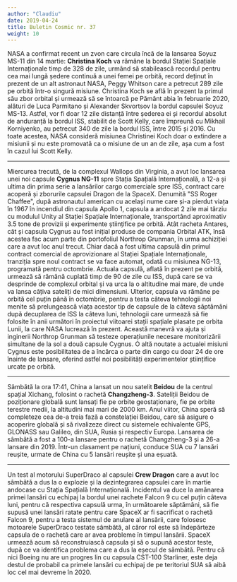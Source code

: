 ```yaml
---
author: "Claudiu"
date: 2019-04-24
title: Buletin Cosmic nr. 37
weight: 10
---
```


NASA a confirmat recent un zvon care circula încă de la lansarea Soyuz MS-11 din 14 martie: **Christina Koch** va rămâne la bordul Stației Spațiale Internaționale timp de 328 de zile, urmând să stabilească recordul pentru cea mai lungă ședere continuă a unei femei pe orbită, record deținut în prezent de un alt astronaut NASA, Peggy Whitson care a petrecut 289 zile pe orbită într-o singură misiune. Christina Koch se află în prezent la primul său zbor orbital și urmează să se întoarcă pe Pământ abia în februarie 2020, alături de Luca Parmitano și Alexander Skvortsov la bordul capsulei Soyuz MS-13. Astfel, vor fi doar 12 zile distanță între șederea ei și recordul absolut de anduranță la bordul ISS, stabilit de Scott Kelly, care împreună cu Mikhail Korniyenko, au petrecut 340 de zile la bordul ISS, între 2015 și 2016. Cu toate acestea, NASA consideră misiunea Christinei Koch doar o extindere a misiunii și nu este promovată ca o misiune de un an de zile, așa cum a fost în cazul lui Scott Kelly.

----

Miercurea trecută, de la complexul Wallops din Virginia, a avut loc lansarea unei noi capsule **Cygnus NG-11** spre Stația Spațială Internațională, a 12-a și ultima din prima serie a lansărilor cargo comerciale spre ISS, contract care acoperă și zborurile capsulei Dragon de la SpaceX. Denumită "SS Roger Chaffee", după astronautul american cu același nume care și-a pierdut viața în 1967 în incendiul din capsula Apollo 1, capsula a andocat 2 zile mai târziu cu modulul Unity al Stației Spațiale Internaționale, transportând aproximativ 3.5 tone de provizii și experimente științifice pe orbită. Atât racheta Antares, cât și capsula Cygnus au fost inițial produse de compania Orbital ATK, însă acestea fac acum parte din portofoliul Northrop Grunman, în urma achiziției care a avut loc anul trecut. 
Chiar dacă a fost ultima capsulă din primul contract comercial de aprovizionare al Stației Spațiale Internaționale, tranziția spre noul contract se va face automat, odată cu misiunea NG-13, programată pentru octombrie. Actuala capsulă, aflată în prezent pe orbită, urmează să rămână cuplată timp de 90 de zile cu ISS, după care se va desprinde de complexul orbital și va urca la o altitudine mai mare, de unde va lansa câțiva sateliți de mici dimensiuni. Ulterior, capsula va rămâne pe orbită cel puțin până în octombrie, pentru a testa câteva tehnologii noi menite să prelungească viața acestor tip de capsule de la câteva săptămâni după decuplarea de ISS la câteva luni, tehnologii care urmează să fie folosite în anii următori în proiectul viitoarei stații spațiale plasate pe orbita Lunii, la care NASA lucrează în prezent. Această manevră va ajuta și inginerii Northrop Grunman să testeze operațiunile necesare monitorizării simultane de la sol a două capsule Cygnus. O altă noutate a actualei misiuni Cygnus este posibilitatea de a încărca o parte din cargo cu doar 24 de ore înainte de lansare, oferind astfel noi posibilități experimentelor științifice urcate pe orbită.

----

Sâmbătă la ora 17:41, China a lansat un nou satelit **Beidou** de la centrul spațial Xichang, folosint o rachetă **Changzheng-3**. Sateliții Beidou de poziționare globală sunt lansați fie pe orbite geostaționare, fie pe orbite terestre medii, la altitudini mai mari de 2000 km. Anul viitor, China speră să completeze cea de-a treia fază a constelației Beidou, care să asigure o acoperire globală și să rivalizeze direct cu sistemele echivalente GPS, GLONASS sau Galileo, din SUA, Rusia și respectiv Europa. Lansarea de sâmbătă a fost a 100-a lansare pentru o rachetă Changzheng-3 și a 26-a lansare din 2019. Într-un clasament pe națiuni, conduce SUA cu 7 lansări reușite, urmate de China cu 5 lansări reușite și una eșuată.

----

Un test al motorului SuperDraco al capsulei **Crew Dragon** care a avut loc sâmbătă a dus la o explozie și la dezintegrarea capsulei care în martie andocase cu Stația Spațială Internațională. Incidentul va duce la amânarea primei lansări cu echipaj la bordul unei rachete Falcon 9 cu cel puțin câteva luni, pentru că respectiva capsulă urma, în următoarele săptămâni, să fie supusă unei lansări ratate pentru care SpaceX ar fi sacrificat o rachetă Falcon 9, pentru a testa sistemul de anulare al lansării, care folosesc motoarele SuperDraco testate sâmbătă, al căror rol este să îndepărteze capsula de o rachetă care ar avea probleme în timpul lansării. SpaceX urmează acum să reconstruiască capsula și să o supună acestor teste, după ce va identifica problema care a dus la eșecul de sâmbătă. Pentru că nici Boeing nu are un progres lin cu capsula CST-100 Starliner, este deja destul de probabil ca primele lansări cu echipaj de pe teritoriul SUA să aibă loc cel mai devreme în 2020.